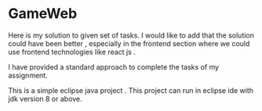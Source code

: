 # GameWeb
Here is my solution to given set of tasks. I would like to add that the solution could have been better , especially in the frontend section where we could use frontend technologies like react js .

I have provided a standard approach to complete the tasks of my assignment.

This is a simple eclipse java project . This project can run in eclipse ide with jdk version 8 or above.
